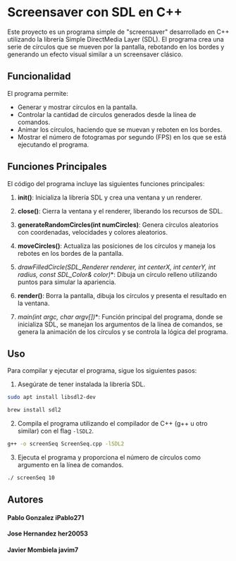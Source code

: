 # Screensaver con SDL en C++

Este proyecto es un programa simple de "screensaver" desarrollado en C++ utilizando la librería Simple DirectMedia Layer (SDL). El programa crea una serie de círculos que se mueven por la pantalla, rebotando en los bordes y generando un efecto visual similar a un screensaver clásico.

## Funcionalidad

El programa permite:

- Generar y mostrar círculos en la pantalla.
- Controlar la cantidad de círculos generados desde la línea de comandos.
- Animar los círculos, haciendo que se muevan y reboten en los bordes.
- Mostrar el número de fotogramas por segundo (FPS) en los que se está ejecutando el programa.

## Funciones Principales

El código del programa incluye las siguientes funciones principales:

1. **init()**: Inicializa la librería SDL y crea una ventana y un renderer.

2. **close()**: Cierra la ventana y el renderer, liberando los recursos de SDL.

3. **generateRandomCircles(int numCircles)**: Genera círculos aleatorios con coordenadas, velocidades y colores aleatorios.

4. **moveCircles()**: Actualiza las posiciones de los círculos y maneja los rebotes en los bordes de la pantalla.

5. **drawFilledCircle(SDL_Renderer* renderer, int centerX, int centerY, int radius, const SDL_Color& color)**: Dibuja un círculo relleno utilizando puntos para simular la apariencia.

6. **render()**: Borra la pantalla, dibuja los círculos y presenta el resultado en la ventana.

7. **main(int argc, char* argv[])**: Función principal del programa, donde se inicializa SDL, se manejan los argumentos de la línea de comandos, se genera la animación de los círculos y se controla la lógica del programa.

## Uso

Para compilar y ejecutar el programa, sigue los siguientes pasos:

1. Asegúrate de tener instalada la librería SDL.
```bash
sudo apt install libsdl2-dev

brew install sdl2
```
2. Compila el programa utilizando el compilador de C++ (g++ u otro similar) con el flag `-lSDL2`.
```bash
g++ -o screenSeq ScreenSeq.cpp -lSDL2
```
3. Ejecuta el programa y proporciona el número de círculos como argumento en la línea de comandos.
```bash
./ screenSeq 10
```

## Autores

#### Pablo Gonzalez  iPablo271
#### Jose Hernandez  her20053
#### Javier Mombiela javim7